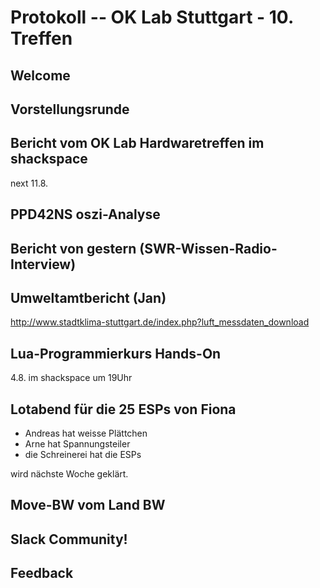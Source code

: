 # Protokoll -- OK Lab Stuttgart - 10. Treffen

## Welcome

## Vorstellungsrunde

## Bericht vom OK Lab Hardwaretreffen im shackspace

next 11.8.

## PPD42NS oszi-Analyse

## Bericht von gestern (SWR-Wissen-Radio-Interview)

## Umweltamtbericht (Jan)

http://www.stadtklima-stuttgart.de/index.php?luft_messdaten_download

## Lua-Programmierkurs Hands-On

4.8. im shackspace um 19Uhr

## Lotabend für die 25 ESPs von Fiona

* Andreas hat weisse Plättchen
* Arne hat Spannungsteiler
* die Schreinerei hat die ESPs

wird nächste Woche geklärt.

## Move-BW vom Land BW

## Slack Community!

## Feedback
